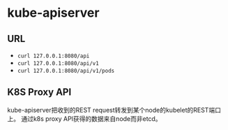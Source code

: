 # kube-apiserver
## URL
- `curl 127.0.0.1:8080/api`
- `curl 127.0.0.1:8080/api/v1`
- `curl 127.0.0.1:8080/api/v1/pods`

## K8S Proxy API
kube-apiserver把收到的REST request转发到某个node的kubelet的REST端口上。
通过k8s proxy API获得的数据来自node而非etcd。